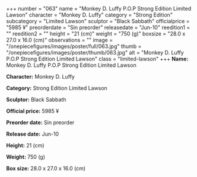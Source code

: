 +++
number = "063"
name = "Monkey D. Luffy P.O.P Strong Edition Limited Lawson"
character = "Monkey D. Luffy"
category = "Strong Edition"
subcategory = "Limited Lawson"
sculptor = "Black Sabbath"
officialprice = "5985 ¥"
preorderdate = "Sin preorder"
releasedate = "Jun-10"
reedition1 = ""
reedition2 = ""
height = "21 (cm)"
weight = "750 (g)"
boxsize = "28.0 x 27.0 x 16.0 (cm)"
observations = ""
image = "/onepiecefigures/images/poster/full/063.jpg"
thumb = "/onepiecefigures/images/poster/thumb/063.jpg"
alt = "Monkey D. Luffy P.O.P Strong Edition Limited Lawson"
class = "limited-lawson"
+++
**Name:** Monkey D. Luffy P.O.P Strong Edition Limited Lawson

**Character:** Monkey D. Luffy

**Category:** Strong Edition  Limited Lawson 

**Sculptor:** Black Sabbath

**Official price:** 5985 ¥

**Preorder date:** Sin preorder

**Release date:** Jun-10

**Height:** 21 (cm)

**Weight:** 750 (g)

**Box size:** 28.0 x 27.0 x 16.0 (cm)
